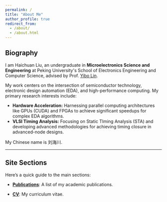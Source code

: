 ```yaml
---
permalink: /
title: "About Me"
author_profile: true
redirect_from: 
  - /about/
  - /about.html
---
```


## Biography

I am Haichuan Liu, an undergraduate in **Microelectronics Science and Engineering** at Peking University's School of Electronics Engineering and Computer Science, advised by Prof. [Yibo Lin](https://yibolin.com/).

My work centers on the intersection of semiconductor technology, electronic design automation (EDA), and high-performance computing. My primary research interests include:

*   **Hardware Acceleration:** Harnessing parallel computing architectures like GPUs (CUDA) and FPGAs to achieve significant speedups for complex EDA algorithms.
*   **VLSI Timing Analysis:** Focusing on Static TIming Analysis (STA) and developing advanced methodologies for achieving timing closure in advanced-node designs.

<!-- I am always excited to discuss these topics and seek mutual improvement. -->
My Chinese name is 刘海川.

---

## Site Sections

Here’s a quick guide to the main sections:

*   **[Publications](/publications/)**: A list of my academic publications.

*   **[CV](/cv/)**: My curriculum vitae.
